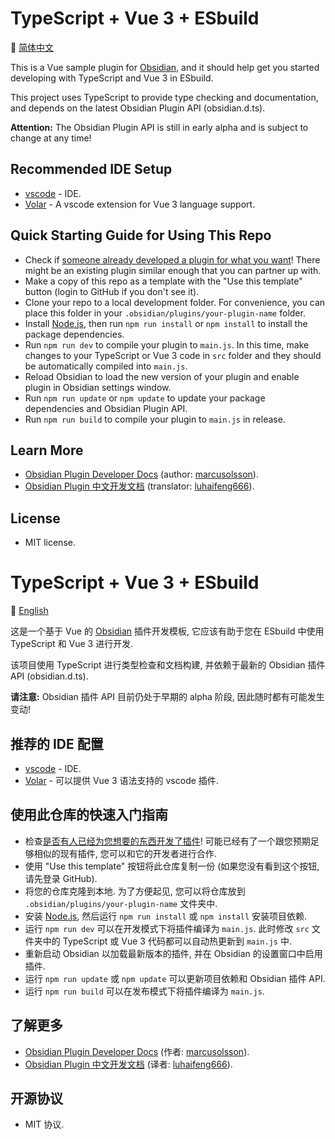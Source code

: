 # TypeScript + Vue 3 + ESbuild

📖 [简体中文](#typescript--vue-3--esbuild-1)

This is a Vue sample plugin for [Obsidian], and it should help get you started developing with TypeScript and Vue 3 in ESbuild.

This project uses TypeScript to provide type checking and documentation, and depends on the latest Obsidian Plugin API (obsidian.d.ts).

**Attention:** The Obsidian Plugin API is still in early alpha and is subject to change at any time!

## Recommended IDE Setup

- [vscode] - IDE.
- [Volar] - A vscode extension for Vue 3 language support.

## Quick Starting Guide for Using This Repo

- Check if [someone already developed a plugin for what you want]! There might be an existing plugin similar enough that you can partner up with.
- Make a copy of this repo as a template with the "Use this template" button (login to GitHub if you don't see it).
- Clone your repo to a local development folder. For convenience, you can place this folder in your `.obsidian/plugins/your-plugin-name` folder.
- Install [Node.js], then run `npm run install` or `npm install` to install the package dependencies.
- Run `npm run dev` to compile your plugin to `main.js`. In this time, make changes to your TypeScript or Vue 3 code in `src` folder and they should be automatically compiled into `main.js`.
- Reload Obsidian to load the new version of your plugin and enable plugin in Obsidian settings window.
- Run `npm run update` or `npm update` to update your package dependencies and Obsidian Plugin API.
- Run `npm run build` to compile your plugin to `main.js` in release.

## Learn More

- [Obsidian Plugin Developer Docs] (author: [marcusolsson]).
- [Obsidian Plugin 中文开发文档] (translator: [luhaifeng666]).

## License

- MIT license.

# TypeScript + Vue 3 + ESbuild

📖 [English](#typescript--vue-3--esbuild)

这是一个基于 Vue 的 [Obsidian] 插件开发模板, 它应该有助于您在 ESbuild 中使用 TypeScript 和 Vue 3 进行开发.

该项目使用 TypeScript 进行类型检查和文档构建, 并依赖于最新的 Obsidian 插件 API (obsidian.d.ts).

**请注意:** Obsidian 插件 API 目前仍处于早期的 alpha 阶段, 因此随时都有可能发生变动!

## 推荐的 IDE 配置

- [vscode] - IDE.
- [Volar] - 可以提供 Vue 3 语法支持的 vscode 插件.

## 使用此仓库的快速入门指南

- 检查[是否有人已经为您想要的东西开发了插件]! 可能已经有了一个跟您预期足够相似的现有插件, 您可以和它的开发者进行合作.
- 使用 "Use this template" 按钮将此仓库复制一份 (如果您没有看到这个按钮, 请先登录 GitHub).
- 将您的仓库克隆到本地. 为了方便起见, 您可以将仓库放到 `.obsidian/plugins/your-plugin-name` 文件夹中.
- 安装 [Node.js], 然后运行 `npm run install` 或 `npm install` 安装项目依赖.
- 运行 `npm run dev` 可以在开发模式下将插件编译为 `main.js`. 此时修改 `src` 文件夹中的 TypeScript 或 Vue 3 代码都可以自动热更新到 `main.js` 中.
- 重新启动 Obsidian 以加载最新版本的插件, 并在 Obsidian 的设置窗口中启用插件.
- 运行 `npm run update` 或 `npm update` 可以更新项目依赖和 Obsidian 插件 API.
- 运行 `npm run build` 可以在发布模式下将插件编译为 `main.js`.

## 了解更多

- [Obsidian Plugin Developer Docs] (作者: [marcusolsson]).
- [Obsidian Plugin 中文开发文档] (译者: [luhaifeng666]).

## 开源协议

- MIT 协议.

[Obsidian]: https://obsidian.md
[vscode]: https://code.visualstudio.com
[Volar]: https://marketplace.visualstudio.com/items?itemName=Vue.volar
[someone already developed a plugin for what you want]: https://obsidian.md/plugins
[Node.js]: https://nodejs.org
[Obsidian Plugin Developer Docs]: https://marcus.se.net/obsidian-plugin-docs
[marcusolsson]: https://github.com/marcusolsson
[Obsidian Plugin 中文开发文档]: https://luhaifeng666.github.io/obsidian-plugin-docs-zh
[luhaifeng666]: https://github.com/luhaifeng666

[是否有人已经为您想要的东西开发了插件]: https://obsidian.md/plugins
